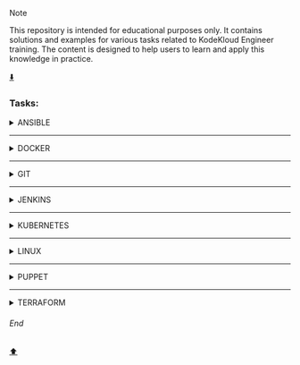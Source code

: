> [!NOTE]  
> This repository is intended for educational purposes only. It contains solutions and examples for various tasks related to KodeKloud Engineer training. The content is designed to help users to learn and apply this knowledge in practice.

[:arrow_down:](#end)

### Tasks:  
<details>
<summary>ANSIBLE</summary>
  
[ANSIBLE - Ansible Basic Playbook](https://github.com/MederD/Kodekloud-Engineer-Tasks/blob/main/Tasks/Ansible_Basic_Playbook.md)  
[ANSIBLE - Ansible Blockinfile Module](https://github.com/MederD/Kodekloud-Engineer-Tasks/blob/main/Tasks/Ansible_Blockinfile_Module.md)  
[ANSIBLE - Ansible Config File Update](https://github.com/MederD/Kodekloud-Engineer-Tasks/blob/main/Tasks/Ansible_Config_File_Update.md)   
[ANSIBLE - Ansible Facts Gathering](https://github.com/MederD/Kodekloud-Engineer-Tasks/blob/main/Tasks/Ansible_Facts_Gathering.md)  
[ANSIBLE - Ansible File Module](https://github.com/MederD/Kodekloud-Engineer-Tasks/blob/main/Tasks/Ansible_File_Module.md)  
[ANSIBLE - Ansible Inventory Update](https://github.com/MederD/Kodekloud-Engineer-Tasks/blob/main/Tasks/Ansible_Inventory_Update.md)   
[ANSIBLE - Ansible Lineinfile Module](https://github.com/MederD/Kodekloud-Engineer-Tasks/blob/main/Tasks/Ansible_Lineinfile_Module.md)    
[ANSIBLE - Ansible Ping Module Usage](https://github.com/MederD/Kodekloud-Engineer-Tasks/blob/main/Tasks/Ansible_Ping_Module_Usage.md)   
[ANSIBLE - Ansible Replace Module](https://github.com/MederD/Kodekloud-Engineer-Tasks/blob/main/Tasks/Ansible_Replace_Module.md)   
[ANSIBLE - Ansible Unarchive Module](https://github.com/MederD/Kodekloud-Engineer-Tasks/blob/main/Tasks/Ansible_Unarchive_Module.md)   
[ANSIBLE - Configure Default SSH User for Ansible](https://github.com/MederD/Kodekloud-Engineer-Tasks/blob/main/Ansible/Configure_Default_SSH_User_for_Ansible.md)  
[ANSIBLE - Copy Data to App Servers using Ansible](https://github.com/MederD/Kodekloud-Engineer-Tasks/blob/main/Ansible/Copy_Data_to_App_Servers_using_Ansible.md)
[ANSIBLE - Creating Soft Links Using Ansible](https://github.com/MederD/Kodekloud-Engineer-Tasks/blob/main/Tasks/Creating_Soft_Links_Using_Ansible.md)   
[ANSIBLE - Install Ansible](https://github.com/MederD/Kodekloud-Engineer-Tasks/blob/main/Tasks/Install_Ansible.md)    
[ANSIBLE - Managing ACLs Using Ansible](https://github.com/MederD/Kodekloud-Engineer-Tasks/blob/main/Tasks/Managing_ACLs_Using_Ansible.md)   
[ANSIBLE - Managing Jinja2 Templates Using Ansible](https://github.com/MederD/Kodekloud-Engineer-Tasks/blob/main/Tasks/Managing_Jinja2_Templates_Using_Ansible.md)  
[ANSIBLE - Troubleshoot and Create Ansible Playbook](https://github.com/MederD/Kodekloud-Engineer-Tasks/blob/main/Ansible/Troubleshoot_and_Create_Ansible_Playbook.md)   
[ANSIBLE - Using Ansible Conditionals](https://github.com/MederD/Kodekloud-Engineer-Tasks/blob/main/Tasks/Using_Ansible_Conditionals.md)  

</details>

***
<details>
<summary>DOCKER</summary>
  
[DOCKER - Copy File to Docker Container](https://github.com/MederD/Kodekloud-Engineer-Tasks/blob/main/Docker/Copy_File_to_Docker_Container.md)   
[DOCKER - Create a Docker Image From Container](https://github.com/MederD/Kodekloud-Engineer-Tasks/blob/main/Docker/Create_a_Docker_Image_From_Container.md)  
[DOCKER - Create a Docker Network](https://github.com/MederD/Kodekloud-Engineer-Tasks/blob/main/Docker/Create_a_Docker_Network.md)  
[DOCKER - Deploy an App on Docker Containers](https://github.com/MederD/Kodekloud-Engineer-Tasks/blob/main/Docker/Deploy_an_App_on_Docker_Containers.md)  
[DOCKER - Deploy Nginx Container on Application Server](https://github.com/MederD/Kodekloud-Engineer-Tasks/blob/main/Docker/Deploy_Nginx_Container_on_Application_Server.md)  
[DOCKER - Docker Copy Operations](https://github.com/MederD/Kodekloud-Engineer-Tasks/blob/main/Tasks/Docker_Copy_Operations.md)     
[DOCKER - Docker EXEC Operations](https://github.com/MederD/Kodekloud-Engineer-Tasks/blob/main/Docker/Docker_EXEC_Operations.md)  
[DOCKER - Docker Level 1 test](https://github.com/MederD/Kodekloud-Engineer-Tasks/blob/main/Docker/Docker_Level_1_test.md)  
[DOCKER - Docker Node App](https://github.com/MederD/Kodekloud-Engineer-Tasks/blob/main/Docker/Docker_Node_App.md)  
[DOCKER - Docker Ports Mapping](https://github.com/MederD/Kodekloud-Engineer-Tasks/blob/main/Docker/Docker_Ports_Mapping.md)  
[DOCKER - Docker Python App](https://github.com/MederD/Kodekloud-Engineer-Tasks/blob/main/Docker/Docker_Python_App.md)   
[DOCKER - Docker Update Permissions](https://github.com/MederD/Kodekloud-Engineer-Tasks/blob/main/Docker/Docker_Update_Permissions.md)  
[DOCKER - Docker Volumes Mapping](https://github.com/MederD/Kodekloud-Engineer-Tasks/blob/main/Docker/Docker_Volumes_Mapping.md)   
[DOCKER - Install Docker Packages and Start Docker Service](https://github.com/MederD/Kodekloud-Engineer-Tasks/blob/main/Docker/Install_Docker_Packages_and_Start_Docker_Service.md)  
[DOCKER - Resolve Docker Compose Issues](https://github.com/MederD/Kodekloud-Engineer-Tasks/blob/main/Tasks/Resolve_Docker_Compose_Issues.md)   
[DOCKER - Resolve Dockerfile Issues](https://github.com/MederD/Kodekloud-Engineer-Tasks/blob/main/Tasks/Resolve_Dockerfile_Issues.md)  
[DOCKER - Run a Docker Container](https://github.com/MederD/Kodekloud-Engineer-Tasks/blob/main/Tasks/Run_a_Docker_Container.md)  
[DOCKER - Save, Load and Transfer Docker Image](https://github.com/MederD/Kodekloud-Engineer-Tasks/blob/main/Docker/Save_Load_and_Transfer_Docker_Image.md)  
[DOCKER - Write a Docker Compose File](https://github.com/MederD/Kodekloud-Engineer-Tasks/blob/main/Tasks/Write_a_Docker_Compose_File.md)    
[DOCKER - Write a Docker File](https://github.com/MederD/Kodekloud-Engineer-Tasks/blob/main/Docker/Write_a_Docker_File.md)  

</details>

***
<details>
<summary>GIT</summary>
  
[GIT - Delete Git Branch](https://github.com/MederD/Kodekloud-Engineer-Tasks/blob/main/Tasks/Delete_Git_Branch.md)  
[GIT - Git Cherry Pick](https://github.com/MederD/Kodekloud-Engineer-Tasks/blob/main/Tasks/Git_Cherry_Pick.md)  
[GIT - Git Clean](https://github.com/MederD/Kodekloud-Engineer-Tasks/blob/main/Tasks/Git_Clean.md)  
[GIT - Git Clone Repositories](https://github.com/MederD/Kodekloud-Engineer-Tasks/blob/main/Tasks/Git_Clone_Repositories.md)  
[GIT - Git Create Branches](https://github.com/MederD/Kodekloud-Engineer-Tasks/blob/main/Tasks/Git_Create_Branches.md)  
[GIT - Git hard reset](https://github.com/MederD/Kodekloud-Engineer-Tasks/blob/main/Tasks/Git_hard_reset.md)  
[GIT - Git Hook](https://github.com/MederD/Kodekloud-Engineer-Tasks/blob/main/Tasks/Git_Hook.md)  
[GIT - Git Install and Create Repository](https://github.com/MederD/Kodekloud-Engineer-Tasks/blob/main/Tasks/Git_Install_and_Create_Repository.md)    
[GIT - Git Level 1 test](https://github.com/MederD/Kodekloud-Engineer-Tasks/blob/main/Tasks/Git_Level_1_test.md)  
[GIT - Git Manage Remotes](https://github.com/MederD/Kodekloud-Engineer-Tasks/blob/main/Tasks/Git_Manage_Remotes.md)  
[GIT - Git Merge Branches](https://github.com/MederD/Kodekloud-Engineer-Tasks/blob/main/Tasks/GIt_Merge_Branches.md)  
[GIT - Git Rebase](https://github.com/MederD/Kodekloud-Engineer-Tasks/blob/main/Tasks/Git_Rebase.md)  
[GIT - Git Repository Update](https://github.com/MederD/Kodekloud-Engineer-Tasks/blob/main/Tasks/Git_Repository_Update.md)   
[GIT - Git Revert Some Changes](https://github.com/MederD/Kodekloud-Engineer-Tasks/blob/main/Tasks/Git_Revert_Some_Changes.md)  
[GIT - Git Setup from Scratch](https://github.com/MederD/Kodekloud-Engineer-Tasks/blob/main/Tasks/Git_Setup_from_Scratch.md)     
[GIT - Git Stash](https://github.com/MederD/Kodekloud-Engineer-Tasks/blob/main/Tasks/Git_Stash.md)  
[GIT - Manage Git Repositories](https://github.com/MederD/Kodekloud-Engineer-Tasks/blob/main/Tasks/Manage_Git_Repositories.md)  
[GIT - Resolve Git Merge Conflicts](https://github.com/MederD/Kodekloud-Engineer-Tasks/blob/main/Tasks/Resolve_Git_Merge_Conflicts.md)    
[GIT - Set Up Git Repository on Storage Server](https://github.com/MederD/Kodekloud-Engineer-Tasks/blob/main/Tasks/Git_Install_and_Create_Bare_Repository.md)   

</details>

***
<details>
<summary>JENKINS</summary>
  
[JENKINS - Configure Jenkins Job for Package Installation](https://github.com/MederD/Kodekloud-Engineer-Tasks/blob/main/Jenkins/Configure_Jenkins_Job_for_Package_Installation.md)  
[JENKINS - Jenkins Database Backup Job](https://github.com/MederD/Kodekloud-Engineer-Tasks/blob/main/Jenkins/Jenkins_Database_Backup_Job.md)   
[JENKINS - Jenkins Slave Nodes](https://github.com/MederD/Kodekloud-Engineer-Tasks/blob/main/Jenkins/Jenkins_Slave_Nodes.md)  
[JENKINS - Organize Jenkins Jobs with Folders](https://github.com/MederD/Kodekloud-Engineer-Tasks/blob/main/Jenkins/Organize_Jenkins_Jobs_with_Folders.md)  
[JENKINS - Set Up Jenkins Server](https://github.com/MederD/Kodekloud-Engineer-Tasks/blob/main/Jenkins/Set_Up_Jenkins_Server.md)  

</details>

***
<details>
<summary>KUBERNETES</summary>
  
[KUBERNETES - Countdown job in Kubernetes](https://github.com/MederD/Kodekloud-Engineer-Tasks/blob/main/Tasks/Countdown_job_in_Kubernetes.md)  
[KUBERNETES - Create Countdown Job in Kubernetes](https://github.com/MederD/Kodekloud-Engineer-Tasks/blob/main/Tasks/Create_Countdown_Job_in_Kubernetes.md)  
[KUBERNETES - Create Cronjobs in Kubernetes](https://github.com/MederD/Kodekloud-Engineer-Tasks/blob/main/Tasks/Create_Cronjobs_in_Kubernetes.md)  
[KUBERNETES - Create Namespaces in Kubernetes Cluster](https://github.com/MederD/Kodekloud-Engineer-Tasks/blob/main/Tasks/Create_Namespaces_in_Kubernetes_Cluster.md)  
[KUBERNETES - Create Pods in Kubernetes Cluster](https://github.com/MederD/Kodekloud-Engineer-Tasks/blob/main/Tasks/Create_Pods_in_Kubernetes_Cluster.md)   
[KUBERNETES - Create Replicaset in Kubernetes Cluster](https://github.com/MederD/Kodekloud-Engineer-Tasks/blob/main/Tasks/Create_Replicaset_in_Kubernetes_Cluster.md)  
[KUBERNETES - Deploy Apache Web Server on Kubernetes Cluster](https://github.com/MederD/Kodekloud-Engineer-Tasks/blob/main/Tasks/Deploy_Apache_Web_Server_on_Kubernetes_Cluster.md)  
[KUBERNETES - Deploy Drupal App on Kubernetes](https://github.com/MederD/Kodekloud-Engineer-Tasks/blob/main/Tasks/Deploy_Drupal_App_on_Kubernetes.md)  
[KUBERNETES - Deploy Grafana on Kubernetes Cluster](https://github.com/MederD/Kodekloud-Engineer-Tasks/blob/main/Tasks/Deploy_Grafana_on_Kubernetes_Cluster.md)  
[KUBERNETES - Deploy Guest Book App on Kubernetes](https://github.com/MederD/Kodekloud-Engineer-Tasks/blob/main/Tasks/Deploy_Guest_Book_App_on_Kubernetes.md)   
[KUBERNETES - Deploy Haproxy App on Kubernetes](https://github.com/MederD/Kodekloud-Engineer-Tasks/blob/main/Deploy_Haproxy_App_on_Kubernetes/task.md)  
[KUBERNETES - Deploy Iron Gallery App on Kubernetes](https://github.com/MederD/Kodekloud-Engineer-Tasks/blob/main/Tasks/Deploy_Iron_Gallery_App_on_Kubernetes.md)  
[KUBERNETES - Deploy Jekyll App on Kubernetes](https://github.com/MederD/Kodekloud-Engineer-Tasks/blob/main/Tasks/Deploy_Jekyll_App_on_Kubernetes.md)    
[KUBERNETES - Deploy Jenkins on Kubernetes](https://github.com/MederD/Kodekloud-Engineer-Tasks/blob/main/Tasks/Deploy_Jenkins_on_Kubernetes.md)   
[KUBERNETES - Deploy Lamp Stack on Kubernetes Cluster](https://github.com/MederD/Kodekloud-Engineer-Tasks/blob/main/Tasks/Deploy_Lamp_Stack_on_Kubernetes_Cluster.md)  
[KUBERNETES - Deploy MySQL on Kubernetes](https://github.com/MederD/Kodekloud-Engineer-Tasks/blob/main/Tasks/Deploy_MySQL_on_Kubernetes.md)    
[KUBERNETES - Deploy Nagios on Kubernetes](https://github.com/MederD/Kodekloud-Engineer-Tasks/blob/main/Tasks/Deploy_Nagios_on_Kubernetes.md)   
[KUBERNETES - Deploy Nginx and Phpfpm on Kubernetes](https://github.com/MederD/Kodekloud-Engineer-Tasks/blob/main/Tasks/Deploy_Nginx_and_Phpfpm_on_Kubernetes.md)  
[KUBERNETES - Deploy Nginx Web Server on Kubernetes Cluster](https://github.com/MederD/Kodekloud-Engineer-Tasks/blob/main/Tasks/Deploy_Nginx_Web_Server_on_Kubernetes_Cluster.md)  
[KUBERNETES - Deploy Node App on Kubernetes](https://github.com/MederD/Kodekloud-Engineer-Tasks/blob/main/Tasks/Deploy_Node_App_on_Kubernetes.md)  
[KUBERNETES - Deploy Redis Cluster on Kubernetes](https://github.com/MederD/Kodekloud-Engineer-Tasks/blob/main/Tasks/Deploy_Redis_Cluster_on_Kubernetes.md)  
[KUBERNETES - Deploy Tomcat App on Kubernetes](https://github.com/MederD/Kodekloud-Engineer-Tasks/blob/main/Tasks/Deploy_Tomcat_App_on_Kubernetes.md)  
[KUBERNETES - Deploy Voting App on Kubernetes](https://github.com/MederD/Kodekloud-Engineer-Tasks/blob/main/Tasks/Deploy_Voting_App_on_Kubernetes.md)    
[KUBERNETES - Environment Variables in Kubernetes](https://github.com/MederD/Kodekloud-Engineer-Tasks/tree/main/Tasks/Environment_Variables_in_Kubernetes.md)  
[KUBERNETES - Fix issue with LAMP Environment in Kubernetes](https://github.com/MederD/Kodekloud-Engineer-Tasks/blob/main/Tasks/Fix_issue_with_LAMP_Environment_in_Kubernetes.md)  
[KUBERNETES - Fix issue with PhpFpm Application Deployed on Kubernetes](https://github.com/MederD/Kodekloud-Engineer-Tasks/blob/main/Tasks/Fix_issue_with_PhpFpm_Application_Deployed_on_Kubernetes.md)      
[KUBERNETES - Fix Issue with VolumeMounts in Kubernetes](https://github.com/MederD/Kodekloud-Engineer-Tasks/blob/main/Tasks/Fix_Issue_with_VolumeMounts_in_Kubernetes.md)   
[KUBERNETES - Fix Python App Deployed on Kubernetes Cluster](https://github.com/MederD/Kodekloud-Engineer-Tasks/blob/main/Tasks/Fix_Python_App_Deployed_on_Kubernetes_Cluster.md)  
[KUBERNETES - Init Containers in Kubernetes](https://github.com/MederD/Kodekloud-Engineer-Tasks/blob/main/Tasks/Init_Containers_in_Kubernetes.md)  
[KUBERNETES - Kubernetes LEMP Setup](https://github.com/MederD/Kodekloud-Engineer-Tasks/blob/main/Tasks/Kubernetes_LEMP_Setup.md)  
[KUBERNETES - Kubernetes Level 1 test](https://github.com/MederD/Kodekloud-Engineer-Tasks/blob/main/Tasks/Kubetenetes_Level_1_test.md)  
[KUBERNETES - Kubernetes Redis Deployment](https://github.com/MederD/Kodekloud-Engineer-Tasks/blob/main/Tasks/Kubernetes_Redis_Deployment.md)   
[KUBERNETES - Kubernetes Shared Volumes](https://github.com/MederD/Kodekloud-Engineer-Tasks/blob/main/Tasks/Kubernetes_Shared_Volumes.md)   
[KUBERNETES - Kubernetes Sidecar Containers](https://github.com/MederD/Kodekloud-Engineer-Tasks/blob/main/Tasks/Kubernetes_Sidecar_Containers.md)   
[KUBERNETES - Kubernetes Time Check Pod](https://github.com/MederD/Kodekloud-Engineer-Tasks/blob/main/Tasks/Kubernetes_Time_Check_Pod.md)  
[KUBERNETES - Kubernetes Troubleshooting](https://github.com/MederD/Kodekloud-Engineer-Tasks/blob/main/Tasks/Kubernetes_Troubleshooting.md)  
[KUBERNETES - Manage Secrets in Kubernetes](https://github.com/MederD/Kodekloud-Engineer-Tasks/blob/main/Tasks/Manage_Secrets_in_Kubernetes.md)  
[KUBERNETES - Node Affinity in Kubernetes Cluster](https://github.com/MederD/Kodekloud-Engineer-Tasks/blob/main/Tasks/Node_Affinity_in_Kubernetes_Cluster.md)    
[KUBERNETES - Persistent Volumes in Kubernetes](https://github.com/MederD/Kodekloud-Engineer-Tasks/blob/main/Tasks/Persistent_Volumes_in_Kubernetes.md)   
[KUBERNETES - Print Environment Variables](https://github.com/MederD/Kodekloud-Engineer-Tasks/blob/main/Tasks/Print_Environment_Variables.md)   
[KUBERNETES - ReplicationController in Kubernetes](https://github.com/MederD/Kodekloud-Engineer-Tasks/blob/main/Tasks/ReplicationController_in_Kubernetes.md)   
[KUBERNETES - Resolve Pod Deployment Issue](https://github.com/MederD/Kodekloud-Engineer-Tasks/blob/main/Tasks/Resolve_Pod_Deployment_Issue.md)    
[KUBERNETES - Rollback a Deployment in Kubernetes](https://github.com/MederD/Kodekloud-Engineer-Tasks/blob/main/Tasks/Rollback_a_Deployment_in_Kubernetes.md)     
[KUBERNETES - Rolling Updates And Rolling Back Deployments in Kubernetes](https://github.com/MederD/Kodekloud-Engineer-Tasks/blob/main/Tasks/Rolling_Updates_And_Rolling_Back_Deployments_in_Kubernetes.md)   
[KUBERNETES - Rolling Updates in Kubernetes](https://github.com/MederD/Kodekloud-Engineer-Tasks/blob/main/Tasks/Rolling_Updates_in_Kubernetes.md)   
[KUBERNETES - Set Limits for Resources in Kubernetes](https://github.com/MederD/Kodekloud-Engineer-Tasks/blob/main/Tasks/Set_Limits_for_Resources_in_Kubernetes.md)   
[KUBERNETES - Troubleshoot Deployment issues in Kubernetes](https://github.com/MederD/Kodekloud-Engineer-Tasks/blob/main/Tasks/Troubleshoot_Deployment_issues_in_Kubernetes.md)   
[KUBERNETES - Troubleshoot Issue With Pods](https://github.com/MederD/Kodekloud-Engineer-Tasks/blob/main/Tasks/Troubleshoot_Issue_With_Pods.md)   
[KUBERNETES - Update an Existing Deployment in Kubernetes](https://github.com/MederD/Kodekloud-Engineer-Tasks/blob/main/Tasks/Update_an_Existing_Deployment_in_Kubernetes.md)  

</details>

***
<details>
<summary>LINUX</summary>
  
[LINUX -  Linux User Setup with Non-Interactive Shell](https://github.com/MederD/Kodekloud-Engineer-Tasks/blob/main/Linux/Linux_User_Setup_with_NonInteractive_Shell.md)  
[LINUX - Add Response Headers in Apache](https://github.com/MederD/Kodekloud-Engineer-Tasks/blob/main/Linux/Add_Response_Headers_in_Apache.md)  
[LINUX - Apache Redirects](https://github.com/MederD/Kodekloud-Engineer-Tasks/blob/main/Linux/Apache_Redirects.md)  
[LINUX - Apache Troubleshooting](https://github.com/MederD/Kodekloud-Engineer-Tasks/blob/main/Linux/Apache_Troubleshooting.md)  
[LINUX - Bash scripts if/else statements](https://github.com/MederD/Kodekloud-Engineer-Tasks/blob/main/Linux/Bash_scripts_if_else_statemetns.md)  
[LINUX - Configure LAMP server](https://github.com/MederD/Kodekloud-Engineer-Tasks/blob/main/Linux/Configure_LAMP_server.md)  
[LINUX - Configure Local Yum](https://github.com/MederD/Kodekloud-Engineer-Tasks/blob/main/Linux/Configure_Local_Yum_repos.md)  
[LINUX - Configure Nginx + PHP-FPM Using Unix Sock](https://github.com/MederD/Kodekloud-Engineer-Tasks/blob/main/Linux/Configure_Nginx-PHPFPM-Using-Unix-Sock.md)  
[LINUX - Configure protected directories in Apache](https://github.com/MederD/Kodekloud-Engineer-Tasks/blob/main/Linux/Configure_protected_directories_in_Apache.md)  
[LINUX - Create a Cron Job](https://github.com/MederD/Kodekloud-Engineer-Tasks/blob/main/Linux/Create_a-Cron_Job.md)  
[LINUX - Cron schedule deny to users](https://github.com/MederD/Kodekloud-Engineer-Tasks/blob/main/Tasks/Cron_schedule_deny_to_users.md)  
[LINUX - DNS Troubleshooting](https://github.com/MederD/Kodekloud-Engineer-Tasks/blob/main/Linux/DNS_Troubleshooting.md)  
[LINUX - Haproxy LBR Troubleshooting](https://github.com/MederD/Kodekloud-Engineer-Tasks/blob/main/Linux/Haproxy_LBR_Troubleshooting.md)  
[LINUX - Install a package](https://github.com/MederD/Kodekloud-Engineer-Tasks/blob/main/Linux/Install_a_package.md)   
[LINUX - Install and Configure DB Server](https://github.com/MederD/Kodekloud-Engineer-Tasks/blob/main/Linux/Install_and_Configure_DB_Server.md)  
[LINUX - Install and Configure HaProxy LBR](https://github.com/MederD/Kodekloud-Engineer-Tasks/blob/main/Linux/Install_and_Configure_HaProxy_LBR.md)  
[LINUX - Install and Configure Nginx as an LBR](https://github.com/MederD/Kodekloud-Engineer-Tasks/blob/main/Linux/Install_and_Configure_Nginx_as_an_LBR.md)  
[LINUX - Install and Configure PHP-FPM](https://github.com/MederD/Kodekloud-Engineer-Tasks/blob/main/Linux/Install_and_Configure_PHPFPM.md)  
[LINUX - Install and Configure Postgre SQL](https://github.com/MederD/Kodekloud-Engineer-Tasks/blob/main/Linux/Install_and_Configure_Postgre_SQL.md)  
[LINUX - Install And Configure SFTP](https://github.com/MederD/Kodekloud-Engineer-Tasks/blob/main/Linux/Install_And_Configure_SFTP.md)  
[LINUX - Install and Configure Tomcat Server](https://github.com/MederD/Kodekloud-Engineer-Tasks/blob/main/Linux/Install_and_Configure_Tomcat_Server.md)  
[LINUX - Install and Configure Web Application](https://github.com/MederD/Kodekloud-Engineer-Tasks/blob/main/Linux/Install_and_Configure_Web_Application.md)  
[LINUX - IPtables Installation And Configuration](https://github.com/MederD/Kodekloud-Engineer-Tasks/blob/main/Linux/IPtables_Installation_And_Configuration.md)  
[LINUX - Linux Banner](https://github.com/MederD/Kodekloud-Engineer-Tasks/blob/main/Linux/Linux_Banner.md)  
[LINUX - Linux Bash Scripts](https://github.com/MederD/Kodekloud-Engineer-Tasks/blob/main/Linux/Linux_Bash_Scripts.md)  
[LINUX - Linux Collaborative Directories](https://github.com/MederD/Kodekloud-Engineer-Tasks/blob/main/Linux/Linux_Collaborative_Directories.md)  
[LINUX - Linux Configure sudo](https://github.com/MederD/Kodekloud-Engineer-Tasks/blob/main/Linux/Linux_Configure_sudo.md)  
[LINUX - Linux Find Command](https://github.com/MederD/Kodekloud-Engineer-Tasks/blob/main/Linux/Linux_Find_Command.md)  
[LINUX - Linux Firewalld Rules](https://github.com/MederD/Kodekloud-Engineer-Tasks/blob/main/Tasks/Linux_Firewalld_Rules.md)  
[LINUX - Linux Firewalld Setup](https://github.com/MederD/Kodekloud-Engineer-Tasks/blob/main/Linux/Linux_Firewalld_Setup.md)  
[LINUX - Linux GPG Encryption](https://github.com/MederD/Kodekloud-Engineer-Tasks/blob/main/Linux/Linux_GPG_Encryption.md)  
[LINUX - Linux Log Rotate](https://github.com/MederD/Kodekloud-Engineer-Tasks/blob/main/Linux/Linux_Log_Rotate.md)  
[LINUX - Linux Network Services](https://github.com/MederD/Kodekloud-Engineer-Tasks/blob/main/Linux/Linux_Network_Services.md)  
[LINUX - Linux Nginx as Reverse Proxy](https://github.com/MederD/Kodekloud-Engineer-Tasks/blob/main/Linux/Linux_Nginx_as_Reverse_Proxy.md)  
[LINUX - Linux NTP Setup](https://github.com/MederD/Kodekloud-Engineer-Tasks/blob/main/Tasks/Linux_NTP_Setup.md)   
[LINUX - Linux Postfix Mail Server](https://github.com/MederD/Kodekloud-Engineer-Tasks/blob/main/Linux/Linux_Postfix_Mail_Server.md)  
[LINUX - Linux Postfix Troubleshooting](https://github.com/MederD/Kodekloud-Engineer-Tasks/blob/main/Linux/Linux_Postfix_Troubleshooting.md)  
[LINUX - Linux Process Troubleshooting](https://github.com/MederD/Kodekloud-Engineer-Tasks/blob/main/Linux/Linux_Process_Troubleshooting.md)  
[LINUX - Linux Resource Limits](https://github.com/MederD/Kodekloud-Engineer-Tasks/blob/main/Tasks/Linux_Resource_Limits.md)  
[LINUX - Linux Run Levels](https://github.com/MederD/Kodekloud-Engineer-Tasks/blob/main/Tasks/Linux_Run_Levels.md)  
[LINUX - Linux Services](https://github.com/MederD/Kodekloud-Engineer-Tasks/blob/main/Linux/Linux_Services.md)  
[LINUX - Linux SSH Authentication](https://github.com/MederD/Kodekloud-Engineer-Tasks/blob/main/Linux/Linux_SSH_Authentication.md)  
[LINUX - Linux String Substitute (sed)](https://github.com/MederD/Kodekloud-Engineer-Tasks/blob/main/Linux/Linux_String_Substitute.md)  
[LINUX - Linux Time Zones Setting](https://github.com/MederD/Kodekloud-Engineer-Tasks/blob/main/Tasks/Linux_Time_Zones_Setting.md)  
[LINUX - Maria DB Troubleshooting](https://github.com/MederD/Kodekloud-Engineer-Tasks/blob/main/Linux/Maria_DB_Troubleshooting.md)  
[LINUX - PAM Authentication For Apache](https://github.com/MederD/Kodekloud-Engineer-Tasks/blob/main/Linux/PAM_Authentication_For_Apache.md)  
[LINUX - Secure Root SSH Access](https://github.com/MederD/Kodekloud-Engineer-Tasks/blob/main/Linux/Secure_Root_SSH_Access.md)  
[LINUX - SElinux Installation and Configuration](https://github.com/MederD/Kodekloud-Engineer-Tasks/blob/main/Linux/SElinux_Installation_and_Configuration.md)  
[LINUX - Selinux Installation](https://github.com/MederD/Kodekloud-Engineer-Tasks/blob/main/Tasks/Selinux_Installation.md)  
[LINUX - Setup SSL for Nginx](https://github.com/MederD/Kodekloud-Engineer-Tasks/blob/main/Linux/Setup_SSL_for_Nginx.md)  
[LINUX - Temporary User Setup with Expiry](https://github.com/MederD/Kodekloud-Engineer-Tasks/blob/main/Linux/Temporary_User_Setup_with_Expiry.md)  

</details>

***
<details>
<summary>PUPPET</summary>
  
[PUPPET - Install Puppet Agent](https://github.com/MederD/Kodekloud-Engineer-Tasks/blob/main/Tasks/Install_Puppet_Agent.md)   
[PUPPET - Install Puppet Server](https://github.com/MederD/Kodekloud-Engineer-Tasks/blob/main/Tasks/Install_Puppet_Server.md)  
[PUPPET - Puppet Add Users](https://github.com/MederD/Kodekloud-Engineer-Tasks/blob/main/Tasks/Puppet_Add_Users.md)    
[PUPPET - Puppet Install a Package](https://github.com/MederD/Kodekloud-Engineer-Tasks/blob/main/Tasks/Puppet_Install_a_Package.md)   
[PUPPET - Puppet Multi-Packages Installation](https://github.com/MederD/Kodekloud-Engineer-Tasks/tree/main/Tasks/Puppet_Multi_Packages_Installation.md)  
[PUPPET - Puppet Setup Database](https://github.com/MederD/Kodekloud-Engineer-Tasks/blob/main/Tasks/Puppet_Setup_Database.md)  
[PUPPET - Puppet Setup Firewall Rules](https://github.com/MederD/Kodekloud-Engineer-Tasks/blob/main/Tasks/Puppet_Setup_Firewall_Rules.md)  
[PUPPET - Puppet Setup NTP Server](https://github.com/MederD/Kodekloud-Engineer-Tasks/blob/main/Tasks/Puppet_Setup_NTP_Server.md)   
[PUPPET - Puppet Setup SSH Keys](https://github.com/MederD/Kodekloud-Engineer-Tasks/blob/main/Tasks/Puppet_Setup_SSH_Keys.md)  
[PUPPET - Puppet String Manipulation](https://github.com/MederD/Kodekloud-Engineer-Tasks/blob/main/Tasks/Puppet_String_Manipulation.md)    
[PUPPET - Setup Puppet Certs Autosign](https://github.com/MederD/Kodekloud-Engineer-Tasks/blob/main/Tasks/Setup_Puppet_Certs_Autosign.md)   
[PUPPET - Setup Puppet Certs](https://github.com/MederD/Kodekloud-Engineer-Tasks/blob/main/Tasks/Setup_Puppet_Certs.md)

</details>

***
<details>
<summary>TERRAFORM</summary>
  
[TERRAFORM - Access Secrets Manager with IAM Role Using Terraform](https://github.com/MederD/Kodekloud-Engineer-Tasks/blob/main/Terraform/Access_Secrets_Manager_with_IAM_Role_Using_Terraform.md)  
[TERRAFORM - Associate Elastic IP with EC2 Instance Using Terraform](https://github.com/MederD/Kodekloud-Engineer-Tasks/blob/main/Terraform/Associate_Elastic_IP_with_EC2_Instance_Using_Terraform.md)  
[TERRAFORM - Attach Elastic IP Using Terraform](https://github.com/MederD/Kodekloud-Engineer-Tasks/blob/main/Terraform/Attach_Elastic%20IP_Using_Terraform.md)  
[TERRAFORM - Attach IAM Policy for DynamoDB Access Using Terraform](https://github.com/MederD/Kodekloud-Engineer-Tasks/blob/main/Terraform/Attach_IAM_Policy_for_DynamoDB_Access_Using_Terraform.md)  
[TERRAFORM - Attach IAM Role with Inline Policy Using Terraform](https://github.com/MederD/Kodekloud-Engineer-Tasks/blob/main/Terraform/Attach_IAM_Role_with_Inline_Policy_Using_Terraform.md)  
[TERRAFORM - Attach Policy Using Terraform](https://github.com/MederD/Kodekloud-Engineer-Tasks/blob/main/Terraform/Attach_Policy_Using_Terraform.md)  
[TERRAFORM - Building a Real-Time Data Ingestion Pipeline with Kinesis Firehose Using Terraform](https://github.com/MederD/Kodekloud-Engineer-Tasks/blob/main/Terraform/Building_a_RealTime_Data_Ingestion_Pipeline_with_Kinesis_Firehose_Using_Terraform.md)  
[TERRAFORM - Cloud Formation Template Deployment Using Terraform](https://github.com/MederD/Kodekloud-Engineer-Tasks/blob/main/Terraform/CloudFormation_Template_Deployment_Using_Terraform.md)  
[TERRAFORM - Cloud Watch Setup Using Terraform](https://github.com/MederD/Kodekloud-Engineer-Tasks/blob/main/Terraform/Cloud_Watch_Setup_Using_Terraform.md)  
[TERRAFORM - Configure CloudWatch to Trigger SNS Alerts Using Terraform](https://github.com/MederD/Kodekloud-Engineer-Tasks/blob/main/Terraform/Configure_CloudWatch_to_Trigger_SNS_Alerts_Using_Terraform.md)  
[TERRAFORM - Copy Data to S3 Using Terraform](https://github.com/MederD/Kodekloud-Engineer-Tasks/blob/main/Terraform/Copy_Data_to_S3_Using_Terraform.md)  
[TERRAFORM - Create Alarm Using Terraform](https://github.com/MederD/Kodekloud-Engineer-Tasks/blob/main/Terraform/Create_Alarm_Using_Terraform.md)  
[TERRAFORM - Create AMI Using Terraform](https://github.com/MederD/Kodekloud-Engineer-Tasks/blob/main/Terraform/Create_AMI_Using_Terraform.md)  
[TERRAFORM - Create and Configure Alarm Using CloudWatch Using Terraform](https://github.com/MederD/Kodekloud-Engineer-Tasks/blob/main/Terraform/Create_and_Configure_Alarm_Using_CloudWatch_Using_Terraform.md)  
[TERRAFORM - Create Dynamo DB Table Using Terraform](https://github.com/MederD/Kodekloud-Engineer-Tasks/blob/main/Terraform/Create_Dynamo_DB_Table_Using_Terraform.md)  
[TERRAFORM - Create DynamoDB Table Using CloudFormation Using Terraform](https://github.com/MederD/Kodekloud-Engineer-Tasks/blob/main/Terraform/Create_DynamoDB_Table_Using_CloudFormation_Using_Terraform.md)  
[TERRAFORM - Create EBS Volume Using Terraform](https://github.com/MederD/Kodekloud-Engineer-Tasks/blob/main/Terraform/Create_EBS_Volume_Using_Terraform.md)  
[TERRAFORM - Create EC2 Instance Using Terraform](https://github.com/MederD/Kodekloud-Engineer-Tasks/blob/main/Terraform/Create_EC2_Instance_Using_Terraform.md)  
[TERRAFORM - Create Elastic IP Using Terraform](https://github.com/MederD/Kodekloud-Engineer-Tasks/blob/main/Terraform/Create_Elastic_IP_Using_Terraform.md)  
[TERRAFORM - Create IAM Group Using Terraform](https://github.com/MederD/Kodekloud-Engineer-Tasks/blob/main/Terraform/Create_IAM_Group_Using_Terraform.md)  
[TERRAFORM - Create IAM Policy Using Terraform](https://github.com/MederD/Kodekloud-Engineer-Tasks/blob/main/Terraform/Create_IAM_Policy_Using_Terraform.md)  
[TERRAFORM - Create IAM User Using Terraform](https://github.com/MederD/Kodekloud-Engineer-Tasks/blob/main/Terraform/Create_IAM_User_Using_Terraform.md)  
[TERRAFORM - Create Key Pair Using Terraform](https://github.com/MederD/Kodekloud-Engineer-Tasks/blob/main/Terraform/Create_Key_Pair_Using_Terraform.md)  
[TERRAFORM - Create Kinesis Stream Using Terraform](https://github.com/MederD/Kodekloud-Engineer-Tasks/blob/main/Terraform/Create_Kinesis_Stream_Using_Terraform.md)  
[TERRAFORM - Create Private S3 Bucket Using Terraform](https://github.com/MederD/Kodekloud-Engineer-Tasks/blob/main/Terraform/Create_Private_S3_Bucket_Using_Terraform.md)  
[TERRAFORM - Create Public S3 Bucket Using Terraform](https://github.com/MederD/Kodekloud-Engineer-Tasks/blob/main/Terraform/Create_Public_S3_Bucket_Using_Terraform.md)  
[TERRAFORM - Create Security Group Using Terraform](https://github.com/MederD/Kodekloud-Engineer-Tasks/blob/main/Terraform/Create_Security_Group_Using_Terraform.md)  
[TERRAFORM - Create Snapshot Using Terraform](https://github.com/MederD/Kodekloud-Engineer-Tasks/blob/main/Terraform/Create_Snapshot_Using_Terraform.md)  
[TERRAFORM - Create SNS Topic Using Terraform](https://github.com/MederD/Kodekloud-Engineer-Tasks/blob/main/Terraform/Create_SNS_Topic_Using_Terraform.md)  
[TERRAFORM - Create SSM Parameter Using Terraform](https://github.com/MederD/Kodekloud-Engineer-Tasks/blob/main/Terraform/Create_SSM_Parameter_Using_Terraform.md)  
[TERRAFORM - Create VPC and Subnet Using Terraform](https://github.com/MederD/Kodekloud-Engineer-Tasks/blob/main/Terraform/Create_VPC_and_Subnet_Using_Terraform.md)  
[TERRAFORM - Create VPC Using Terraform](https://github.com/MederD/Kodekloud-Engineer-Tasks/blob/main/Terraform/Create_VPC_Using_Terraform.md)  
[TERRAFORM - Create VPC with IPv6 Using Terraform](https://github.com/MederD/Kodekloud-Engineer-Tasks/blob/main/Terraform/Create_VPC_with_IPv6_Using_Terraform.md)  
[TERRAFORM - Delete Backup from S3 Using Terraform](https://github.com/MederD/Kodekloud-Engineer-Tasks/blob/main/Terraform/Delete_Backup_from_S3_Using_Terraform.md)  
[TERRAFORM - Deploy Multiple EC2 Instances with Terraform](https://github.com/MederD/Kodekloud-Engineer-Tasks/blob/main/Terraform/Deploy_Multiple_EC2_Instances_with_Terraform.md)  
[TERRAFORM - Deploying a Multi-Tier Architecture on AWS Using Terraform](https://github.com/MederD/Kodekloud-Engineer-Tasks/blob/main/Terraform/Deploying_a_Multi_Tier_Architecture_on_AWS_Using_Terraform.md)  
[TERRAFORM - Enable S3 Versioning Using Terraform](https://github.com/MederD/Kodekloud-Engineer-Tasks/blob/main/Terraform/Enable_S3_Versioning_Using_Terraform.md)  
[TERRAFORM - Enforcing IAM Naming Standards and Permissions Using Terraform](https://github.com/MederD/Kodekloud-Engineer-Tasks/blob/main/Terraform/Enforcing_IAM_Naming_Standards_and_Permissions_Using_Terraform.md)  
[TERRAFORM - Grant EC2 Access to S3 Bucket Using Terraform](https://github.com/MederD/Kodekloud-Engineer-Tasks/blob/main/Terraform/Grant_EC2_Access_to_S3_Bucket_Using_Terraform.md)  
[TERRAFORM - Hosting a Static Website on Amazon S3 with Custom Configuration Using Terraform](https://github.com/MederD/Kodekloud-Engineer-Tasks/blob/main/Terraform/Hosting_a_Static_Website_on_Amazon_S3_with_Custom_Configuration_Using_Terraform.md)  
[TERRAFORM - Implement S3 Lifecycle Management Policy Using Terraform](https://github.com/MederD/Kodekloud-Engineer-Tasks/blob/main/Terraform/Implement_S3_Lifecycle_Management_Policy_Using_Terraform.md)  
[TERRAFORM - Implementing Encryption at Rest with AWS KMS Using Terraform](https://github.com/MederD/Kodekloud-Engineer-Tasks/blob/main/Terraform/Implementing_Encryption_at_Rest_with_AWS_KMS_Using_Terraform.md)  
[TERRAFORM - Integrate SNS with SQS for Messaging Using Terraform](https://github.com/MederD/Kodekloud-Engineer-Tasks/blob/main/Terraform/Integrate_SNS_with_SQS_for_Messaging_Using_Terraform.md)  
[TERRAFORM - Launch EC2 in Private VPC Subnet Using Terraform](https://github.com/MederD/Kodekloud-Engineer-Tasks/blob/main/Terraform/Launch_EC2_in_Private_VPC_Subnet_Using_Terraform.md)  
[TERRAFORM - Managing Multiple S3 Buckets with Fine-Grained Access Policies Using Terraform](https://github.com/MederD/Kodekloud-Engineer-Tasks/blob/main/Terraform/Managing_Multiple_S3_Buckets_with_Fine_Grained_Access_Policies_Using_Terraform.md)  
[TERRAFORM - Managing Scalable NoSQL Databases with Amazon DynamoDB Using Terraform](https://github.com/MederD/Kodekloud-Engineer-Tasks/blob/main/Terraform/Managing_Scalable_NoSQL_Databases_with_Amazon_DynamoDB_Using_Terraform.md)  
[TERRAFORM - Managing Terraform Workspaces for Environment Isolation Using Terraform](https://github.com/MederD/Kodekloud-Engineer-Tasks/blob/main/Terraform/Managing_Terraform_Workspaces_for_Environment_Isolation_Using_Terraform.md)  
[TERRAFORM - Open Search Setup Using Terraform](https://github.com/MederD/Kodekloud-Engineer-Tasks/blob/main/Terraform/Open_Search_Setup_Using_Terraform.md)  
[TERRAFORM - Prevent S3 Bucket Deletion via Terraform](https://github.com/MederD/Kodekloud-Engineer-Tasks/blob/main/Terraform/Prevent_S3_Bucket_Deletion_via_Terraform.md)   
[TERRAFORM - Provision IAM User with Terraform](https://github.com/MederD/Kodekloud-Engineer-Tasks/blob/main/Terraform/Provision_IAM_User_with_Terraform.md)  
[TERRAFORM - Replace Existing EC2 Instance via Terraform](https://github.com/MederD/Kodekloud-Engineer-Tasks/blob/main/Terraform/Replace_Existing_EC2_Instance_via_Terraform.md)  
[TERRAFORM - Role Variable Setup Using Terraform](https://github.com/MederD/Kodekloud-Engineer-Tasks/blob/main/Terraform/Role_Variable_Setup_Using_Terraform.md)  
[TERRAFORM - Secrets Manager Setup Using Terraform](https://github.com/MederD/Kodekloud-Engineer-Tasks/blob/main/Terraform/Secrets_Manager_Setup_Using_Terraform.md)  
[TERRAFORM - Send Notifications from IAM Events to SNS Using Terraform](https://github.com/MederD/Kodekloud-Engineer-Tasks/blob/main/Terraform/Send_Notifications_from_IAM_Events_to_SNS_Using_Terraform.md)  
[TERRAFORM - Storing and Accessing Sensitive Data Securely with AWS Secrets Manager Using Terraform](https://github.com/MederD/Kodekloud-Engineer-Tasks/blob/main/Terraform/Storing_and_Accessing_Sensitive_Data_Securely_with_AWS_Secrets_Manager_Using_Terraform.md)  
[TERRAFORM - Stream Kinesis Data to CloudWatch Using Terraform](https://github.com/MederD/Kodekloud-Engineer-Tasks/blob/main/Terraform/Stream_Kinesis_Data_to_CloudWatch_Using_Terraform.md)  
[TERRAFORM - Streaming Secure Data with Kinesis, STS, and S3 Integration Using Terraform](https://github.com/MederD/Kodekloud-Engineer-Tasks/blob/main/Terraform/Streaming_Secure_Data_with_Kinesis_STS_and_S3_Integration_Using_Terraform.md)  
[TERRAFORM - Sync Data to S3 Bucket with Terraform](https://github.com/MederD/Kodekloud-Engineer-Tasks/blob/main/Terraform/Sync_Data_to_S3_Bucket_with_Terraform.md)  
[TERRAFORM - VPC Variable Setup Using Terraform](https://github.com/MederD/Kodekloud-Engineer-Tasks/blob/main/Terraform/VPC_Variable_Setup_Using_Terraform.md)  

</details>  

###### End     
[:arrow_up:](#tasks) 


 


